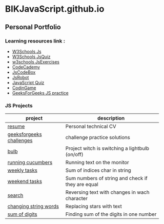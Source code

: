 # BIKJavaScript.github.io
## Personal Portfolio
### Learning resources link : 

- [W3Schools Js](https://www.w3schools.com/js)
- [W3Schools JsQuiz](https://www.w3schools.com/quiztest/quiztest.asp?qtest=JS)
- [w3schools JsExercises](https://www.w3schools.com/js/exercise_js.asp?filename=exercise_js_variables1)
- [CodeCademy](https://www.codecademy.com/learn)
- [JsCodeBox](https://jscodebox.com/)
- [JsRobot](https://lab.reaal.me/jsrobot)
- [JavaScript Quiz](https://javascriptquiz.com/)
- [CodinGame](https://www.codingame.com/multiplayer/clashofcode)
- [GeeksForGeeks JS practice](https://practice.geeksforgeeks.org/explore)
 
### JS Projects	

| project         | description |
| ----------------------------------------------------------------------------- | ----------------------------------------------- |
| [resume](https://bikarabojkov.github.io/BIKJavaScript.github.io/resume/)| Personal technical CV |
| [geeksforgeeks challenges](https://bikarabojkov.github.io/BIKJavaScript.github.io/geeksforgeeks/)| challenge practice solutions |
| [bulb](https://bikarabojkov.github.io/BIKJavaScript.github.io/bulb/index.html)| Project witch is switching a lightbulb (on/off) |
| [running cucumbers](https://bikarabojkov.github.io/BIKJavaScript.github.io/runing_cucumbers/)| Running  text on the monitor |
| [weekly tasks](https://bikarabojkov.github.io/BIKJavaScript.github.io/char_in_string/)| Sum of indices char in string |
| [weekend tasks](https://bikarabojkov.github.io/BIKJavaScript.github.io/elements_sum/)| Sum numbers of string and check if they are equal |
| [search](https://bikarabojkov.github.io/BIKJavaScript.github.io/runing_cucumbers/)| Reversing text with changes in wach character |
| [changing string words](https://bikarabojkov.github.io/BIKJavaScript.github.io/char_in_string/)| Replacing stars with text |
| [sum of digits](https://bikarabojkov.github.io/BIKJavaScript.github.io/elements_sum/)| Finding sum of the digits in one number |
